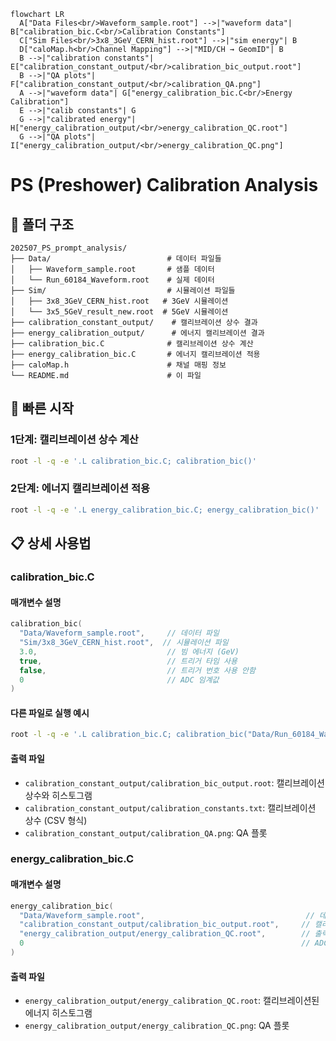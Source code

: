 ```mermaid
flowchart LR
  A["Data Files<br/>Waveform_sample.root"] -->|"waveform data"| B["calibration_bic.C<br/>Calibration Constants"]
  C["Sim Files<br/>3x8_3GeV_CERN_hist.root"] -->|"sim energy"| B
  D["caloMap.h<br/>Channel Mapping"] -->|"MID/CH → GeomID"| B
  B -->|"calibration constants"| E["calibration_constant_output/<br/>calibration_bic_output.root"]
  B -->|"QA plots"| F["calibration_constant_output/<br/>calibration_QA.png"]
  A -->|"waveform data"| G["energy_calibration_bic.C<br/>Energy Calibration"]
  E -->|"calib constants"| G
  G -->|"calibrated energy"| H["energy_calibration_output/<br/>energy_calibration_QC.root"]
  G -->|"QA plots"| I["energy_calibration_output/<br/>energy_calibration_QC.png"]
```

# PS (Preshower) Calibration Analysis

## 📁 폴더 구조

```
202507_PS_prompt_analysis/
├── Data/                          # 데이터 파일들
│   ├── Waveform_sample.root       # 샘플 데이터
│   └── Run_60184_Waveform.root    # 실제 데이터
├── Sim/                           # 시뮬레이션 파일들
│   ├── 3x8_3GeV_CERN_hist.root   # 3GeV 시뮬레이션
│   └── 3x5_5GeV_result_new.root  # 5GeV 시뮬레이션
├── calibration_constant_output/    # 캘리브레이션 상수 결과
├── energy_calibration_output/      # 에너지 캘리브레이션 결과
├── calibration_bic.C              # 캘리브레이션 상수 계산
├── energy_calibration_bic.C       # 에너지 캘리브레이션 적용
├── caloMap.h                      # 채널 매핑 정보
└── README.md                      # 이 파일
```

## 🚀 빠른 시작

### 1단계: 캘리브레이션 상수 계산

```bash
root -l -q -e '.L calibration_bic.C; calibration_bic()'
```

### 2단계: 에너지 캘리브레이션 적용

```bash
root -l -q -e '.L energy_calibration_bic.C; energy_calibration_bic()'
```

## 📋 상세 사용법

### calibration_bic.C

#### 매개변수 설명
```cpp
calibration_bic(
  "Data/Waveform_sample.root",     // 데이터 파일
  "Sim/3x8_3GeV_CERN_hist.root",  // 시뮬레이션 파일
  3.0,                             // 빔 에너지 (GeV)
  true,                            // 트리거 타임 사용
  false,                           // 트리거 번호 사용 안함
  0                                // ADC 임계값
)
```

#### 다른 파일로 실행 예시
```bash
root -l -q -e '.L calibration_bic.C; calibration_bic("Data/Run_60184_Waveform.root", "Sim/3x5_5GeV_result_new.root", 5.0, true, false, 100)'
```

#### 출력 파일
- `calibration_constant_output/calibration_bic_output.root`: 캘리브레이션 상수와 히스토그램
- `calibration_constant_output/calibration_constants.txt`: 캘리브레이션 상수 (CSV 형식)
- `calibration_constant_output/calibration_QA.png`: QA 플롯

### energy_calibration_bic.C

#### 매개변수 설명
```cpp
energy_calibration_bic(
  "Data/Waveform_sample.root",                                    // 데이터 파일
  "calibration_constant_output/calibration_bic_output.root",     // 캘리브레이션 상수 파일
  "energy_calibration_output/energy_calibration_QC.root",        // 출력 파일
  0                                                              // ADC 임계값
)
```

#### 출력 파일
- `energy_calibration_output/energy_calibration_QC.root`: 캘리브레이션된 에너지 히스토그램
- `energy_calibration_output/energy_calibration_QC.png`: QA 플롯